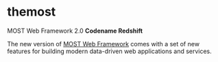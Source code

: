 # themost
MOST Web Framework 2.0 **Codename Redshift**

The new version of [MOST Web Framework](http://github.com/kbarbounakis/most-web) 
comes with a set of new features for building modern data-driven web applications and services.
